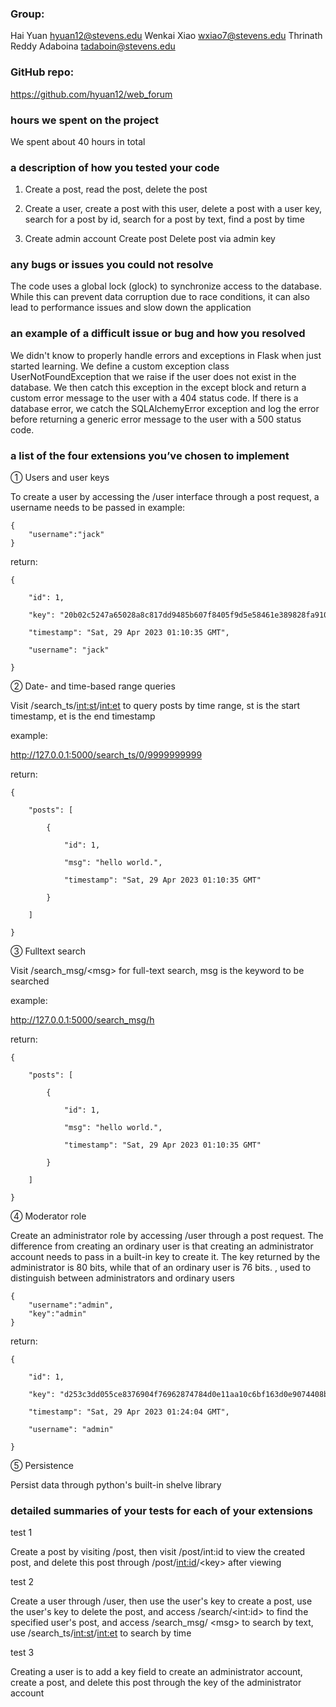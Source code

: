 ### Group:

Hai Yuan hyuan12@stevens.edu    Wenkai Xiao wxiao7@stevens.edu    Thrinath Reddy Adaboina tadaboin@stevens.edu

### GitHub repo:

https://github.com/hyuan12/web_forum

### hours we spent on the project

We spent about 40 hours in total

### a description of how you tested your code

1) Create a post, read the post, delete the post

2) Create a user, create a post with this user, delete a post with a user key, search for a post by id, search for a post by text, find a post by time

3) Create admin account Create post Delete post via admin key

### any bugs or issues you could not resolve

The code uses a global lock (glock) to synchronize access to the database. While this can prevent data corruption due to race conditions, it can also lead to performance issues and slow down the application

### an example of a difficult issue or bug and how you resolved

We didn't know to properly handle errors and exceptions in Flask when just started learning. We define a custom exception class UserNotFoundException that we raise if the user does not exist in the database. We then catch this exception in the except block and return a custom error message to the user with a 404 status code. If there is a database error, we catch the SQLAlchemyError exception and log the error before returning a generic error message to the user with a 500 status code.

### a list of the four extensions you’ve chosen to implement

① Users and user keys

To create a user by accessing the /user interface through a post request, a username needs to be passed in
example:

```
{
	"username":"jack"
}
```

return:

```
{

    "id": 1,

    "key": "20b02c5247a65028a8c817dd9485b607f8405f9d5e58461e389828fa91015c81e633bdf495f7366e",

    "timestamp": "Sat, 29 Apr 2023 01:10:35 GMT",

    "username": "jack"

}
```

② Date- and time-based range queries

Visit /search_ts/<int:st>/<int:et> to query posts by time range, st is the start timestamp, et is the end timestamp

example:

http://127.0.0.1:5000/search_ts/0/9999999999

return:

```
{

    "posts": [

        {

            "id": 1,

            "msg": "hello world.",

            "timestamp": "Sat, 29 Apr 2023 01:10:35 GMT"

        }

    ]

}
```

③ Fulltext search

Visit /search_msg/\<msg\> for full-text search, msg is the keyword to be searched

example:

http://127.0.0.1:5000/search_msg/h

return:

```
{

    "posts": [

        {

            "id": 1,

            "msg": "hello world.",

            "timestamp": "Sat, 29 Apr 2023 01:10:35 GMT"

        }

    ]

}
```

④ Moderator role

Create an administrator role by accessing /user through a post request. The difference from creating an ordinary user is that creating an administrator account needs to pass in a built-in key to create it. The key returned by the administrator is 80 bits, while that of an ordinary user is 76 bits. , used to distinguish between administrators and ordinary users

```
{
    "username":"admin",
    "key":"admin"
}
```

return:

```
{

    "id": 1,

    "key": "d253c3dd055ce8376904f76962874784d0e11aa10c6bf163d0e9074408b31c4f45f44e8acb4cbc90",

    "timestamp": "Sat, 29 Apr 2023 01:24:04 GMT",

    "username": "admin"

}
```

⑤ Persistence

Persist data through python's built-in shelve library


### detailed summaries of your tests for each of your extensions

test 1

Create a post by visiting /post, then visit /post/int:id to view the created post, and delete this post through /post/<int:id>/\<key\> after viewing

test 2

Create a user through /user, then use the user's key to create a post, use the user's key to delete the post, and access /search/\<int:id\> to find the specified user's post, and access /search_msg/ \<msg\> to search by text, use /search_ts/<int:st>/<int:et> to search by time

test 3

Creating a user is to add a key field to create an administrator account, create a post, and delete this post through the key of the administrator account
